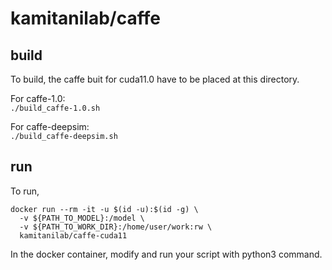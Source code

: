# kamitanilab/caffe

## build
To build, the caffe buit for cuda11.0 have to be placed at this directory.

For caffe-1.0:  
`./build_caffe-1.0.sh`

For caffe-deepsim:  
`./build_caffe-deepsim.sh`

## run
To run,
```shell
docker run --rm -it -u $(id -u):$(id -g) \
  -v ${PATH_TO_MODEL}:/model \
  -v ${PATH_TO_WORK_DIR}:/home/user/work:rw \
  kamitanilab/caffe-cuda11
```
In the docker container, modify and run your script with python3 command.

